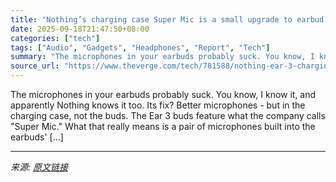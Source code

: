 ```yaml
---
title: "Nothing’s charging case Super Mic is a small upgrade to earbud audio"
date: 2025-09-18T21:47:50+08:00
categories: ["tech"]
tags: ["Audio", "Gadgets", "Headphones", "Report", "Tech"]
summary: "The microphones in your earbuds probably suck. You know, I know it, and apparently Nothing knows it too. Its fix? Better microphones - but in the charging case, not the buds. The Ear 3 buds feature wh"
source_url: "https://www.theverge.com/tech/781588/nothing-ear-3-charging-case-super-mic-impressions-hands-on"
---
```


The microphones in your earbuds probably suck. You know, I know it, and apparently Nothing knows it too. Its fix? Better microphones - but in the charging case, not the buds. The Ear 3 buds feature what the company calls "Super Mic." What that really means is a pair of microphones built into the earbuds' [&#8230;]

---

*来源: [原文链接](https://www.theverge.com/tech/781588/nothing-ear-3-charging-case-super-mic-impressions-hands-on)*
